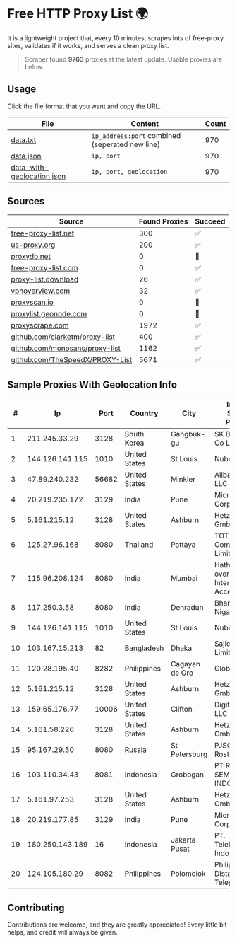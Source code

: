 
# Free HTTP Proxy List 🌍

It is a lightweight project that, every 10 minutes, scrapes lots of free-proxy sites, validates if it works, and serves a clean proxy list.


> Scraper found **9763** proxies at the latest update. Usable proxies are below.

## Usage

Click the file format that you want and copy the URL.


|File|Content|Count|
|----|-------|-----|
|[data.txt](https://raw.githubusercontent.com/themiralay/Proxy-List-World/master/data.txt)|`ip_address:port` combined (seperated new line)|970|
|[data.json](https://raw.githubusercontent.com/themiralay/Proxy-List-World/master/data.json)|`ip, port`|970|
|[data-with-geolocation.json](https://raw.githubusercontent.com/themiralay/Proxy-List-World/master/data-with-geolocation.json)|`ip, port, geolocation`|970|

## Sources

|Source|Found Proxies|Succeed|
|------|-------------|-------|
|[free-proxy-list.net](https://free-proxy-list.net)|300|✅|
|[us-proxy.org](https://www.us-proxy.org)|200|✅|
|[proxydb.net](http://proxydb.net)|0|🚫|
|[free-proxy-list.com](https://free-proxy-list.com/?page=&port=&type%5B%5D=http&type%5B%5D=https&up_time=0&search=Search)|0|✅|
|[proxy-list.download](https://www.proxy-list.download/HTTP)|26|✅|
|[vpnoverview.com](https://vpnoverview.com/privacy/anonymous-browsing/free-proxy-servers)|32|✅|
|[proxyscan.io](https://www.proxyscan.io)|0|🚫|
|[proxylist.geonode.com](https://proxylist.geonode.com/api/proxy-list?limit=300&page=1&sort_by=lastChecked&sort_type=desc&protocols=http,https)|0|🚫|
|[proxyscrape.com](https://api.proxyscrape.com/v2/?request=displayproxies&protocol=http&timeout=10000&country=all&ssl=all&anonymity=all)|1972|✅|
|[github.com/clarketm/proxy-list](https://raw.githubusercontent.com/clarketm/proxy-list/master/proxy-list-raw.txt)|400|✅|
|[github.com/monosans/proxy-list](https://raw.githubusercontent.com/monosans/proxy-list/main/proxies/http.txt)|1162|✅|
|[github.com/TheSpeedX/PROXY-List](https://raw.githubusercontent.com/TheSpeedX/PROXY-List/master/http.txt)|5671|✅|


## Sample Proxies With Geolocation Info

|#|Ip|Port|Country|City|Internet Service Provider|
|-|--|----|-------|----|-------------------------|
|1|211.245.33.29|3128|South Korea|Gangbuk-gu|SK Broadband Co Ltd|
|2|144.126.141.115|1010|United States|St Louis|Nubes, LLC|
|3|47.89.240.232|56682|United States|Minkler|Alibaba.com LLC|
|4|20.219.235.172|3129|India|Pune|Microsoft Corporation|
|5|5.161.215.12|3128|United States|Ashburn|Hetzner Online GmbH|
|6|125.27.96.168|8080|Thailand|Pattaya|TOT Public Company Limited|
|7|115.96.208.124|8080|India|Mumbai|Hathway IP over Cable Internet Access|
|8|117.250.3.58|8080|India|Dehradun|Bharat Sanchar Nigam Ltd|
|9|144.126.141.115|1010|United States|St Louis|Nubes, LLC|
|10|103.167.15.213|82|Bangladesh|Dhaka|Sajid Trading Limited|
|11|120.28.195.40|8282|Philippines|Cagayan de Oro|Globe Telecom|
|12|5.161.215.12|3128|United States|Ashburn|Hetzner Online GmbH|
|13|159.65.176.77|10006|United States|Clifton|DigitalOcean, LLC|
|14|5.161.58.226|3128|United States|Ashburn|Hetzner Online GmbH|
|15|95.167.29.50|8080|Russia|St Petersburg|PJSC Rostelecom|
|16|103.110.34.43|8081|Indonesia|Grobogan|PT RECONET SEMESTA INDONESIA|
|17|5.161.97.253|3128|United States|Ashburn|Hetzner Online GmbH|
|18|20.219.177.85|3129|India|Pune|Microsoft Corporation|
|19|180.250.143.189|16|Indonesia|Jakarta Pusat|PT. Telekomunikasi Indonesia|
|20|124.105.180.29|8082|Philippines|Polomolok|Philippine Long Distance Telephone Co.|



## Contributing

Contributions are welcome, and they are greatly appreciated! Every
little bit helps, and credit will always be given.

